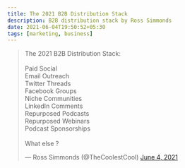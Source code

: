 ```yaml
---
title: The 2021 B2B Distribution Stack
description: B2B distribution stack by Ross Simmonds
date: 2021-06-04T19:50:52+05:30
tags: [marketing, business]
---
```


<blockquote class="twitter-tweet"><p lang="en" dir="ltr">The 2021 B2B Distribution Stack:<br><br>Paid Social<br>Email Outreach<br>Twitter Threads<br>Facebook Groups<br>Niche Communities<br>LinkedIn Comments<br>Repurposed Podcasts<br>Repurposed Webinars<br>Podcast Sponsorships<br><br>What else ?</p>&mdash; Ross Simmonds (@TheCoolestCool) <a href="https://twitter.com/TheCoolestCool/status/1400782388112805888?ref_src=twsrc%5Etfw">June 4, 2021</a></blockquote> <script async src="https://platform.twitter.com/widgets.js" charset="utf-8"></script>